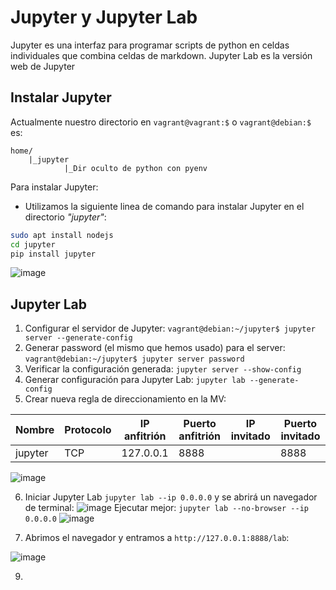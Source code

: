 # Jupyter y Jupyter Lab
Jupyter es una interfaz para programar scripts de python en celdas individuales que combina celdas de markdown. Jupyter Lab es la versión web de Jupyter
## Instalar Jupyter
Actualmente nuestro directorio en ```vagrant@vagrant:$``` o ```vagrant@debian:$``` es:
```
home/
    |_jupyter
            |_Dir oculto de python con pyenv
```
Para instalar Jupyter:
* Utilizamos la siguiente linea de comando para instalar Jupyter en el directorio *"jupyter"*:
```bash
sudo apt install nodejs
cd jupyter
pip install jupyter
```
![image](https://github.com/user-attachments/assets/6aee8e0d-de74-466c-a3a3-462a197493d4)
## Jupyter Lab
1. Configurar el servidor de Jupyter: ```vagrant@debian:~/jupyter$ jupyter server --generate-config```
2. Generar password (el mismo que hemos usado) para el server: ```vagrant@debian:~/jupyter$ jupyter server password```
3. Verificar la configuración generada: ```jupyter server --show-config```
4. Generar configuración para Jupyter Lab: ```jupyter lab --generate-config```
5. Crear nueva regla de direccionamiento en la MV:

|Nombre|Protocolo|IP anfitrión|Puerto anfitrión|IP invitado|Puerto invitado|
|------|---------|------------|----------------|-----------|---------------|
|jupyter|TCP|127.0.0.1|8888||8888|

![image](https://github.com/user-attachments/assets/7805c2b5-62bb-4cdd-be47-3f84af11a959)

6. Iniciar Jupyter Lab ```jupyter lab --ip 0.0.0.0``` y se abrirá un navegador de terminal:
![image](https://github.com/user-attachments/assets/4992050c-be7d-4d58-b335-98ad663132f3)
Ejecutar mejor: ```jupyter lab --no-browser --ip 0.0.0.0```
![image](https://github.com/user-attachments/assets/88cc0ffe-acc8-4338-822e-89ed729c21a9)

7. Abrimos el navegador y entramos a ```http://127.0.0.1:8888/lab```:

![image](https://github.com/user-attachments/assets/9e7c84ee-142e-46d2-9df1-b2cc23ebf0ba)


9. 
